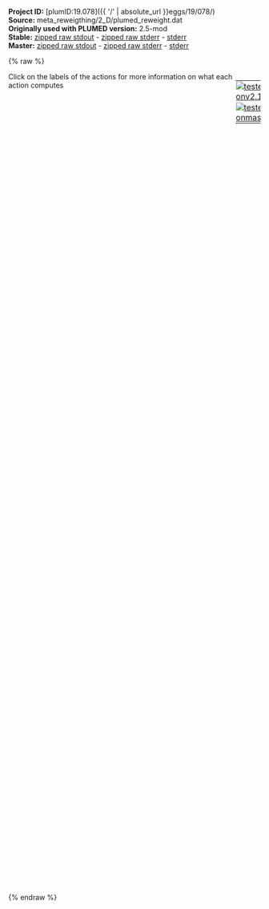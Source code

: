 **Project ID:** [plumID:19.078]({{ '/' | absolute_url }}eggs/19/078/)  
**Source:** meta_reweigthing/2_D/plumed_reweight.dat  
**Originally used with PLUMED version:** 2.5-mod  
**Stable:** [zipped raw stdout](plumed_reweight.dat.plumed.stdout.txt.zip) - [zipped raw stderr](plumed_reweight.dat.plumed.stderr.txt.zip) - [stderr](plumed_reweight.dat.plumed.stderr)  
**Master:** [zipped raw stdout](plumed_reweight.dat.plumed_master.stdout.txt.zip) - [zipped raw stderr](plumed_reweight.dat.plumed_master.stderr.txt.zip) - [stderr](plumed_reweight.dat.plumed_master.stderr)  

{% raw %}
<div style="width: 100%; float:left">
<div style="width: 90%; float:left" id="value_details_data/meta_reweigthing/2_D/plumed_reweight.dat"> Click on the labels of the actions for more information on what each action computes </div>
<div style="width: 10%; float:left"><table><tr><td style="padding:1px"><a href="plumed_reweight.dat.plumed.stderr"><img src="https://img.shields.io/badge/v2.10-failed-red.svg" alt="tested onv2.10" /></a></td></tr><tr><td style="padding:1px"><a href="plumed_reweight.dat.plumed_master.stderr"><img src="https://img.shields.io/badge/master-failed-red.svg" alt="tested onmaster" /></a></td></tr></table></div></div>
<pre style="width=97%;">
<span style="color:blue" class="comment"># plumed input file for reweighting</span>
<span class="plumedtooltip" style="color:green">UNITS<span class="right">This command sets the internal units for the code. <a href="https://www.plumed.org/doc-master/user-doc/html/_u_n_i_t_s.html" style="color:green">More details</a><i></i></span></span> <span class="plumedtooltip">NATURAL<span class="right"> use natural units<i></i></span></span>
<span style="display:none;" id="data/meta_reweigthing/2_D/plumed_reweight.dat">The UNITS action with label <b></b> calculates something</span><b name="data/meta_reweigthing/2_D/plumed_reweight.datd1" onclick='showPath("data/meta_reweigthing/2_D/plumed_reweight.dat","data/meta_reweigthing/2_D/plumed_reweight.datd1","data/meta_reweigthing/2_D/plumed_reweight.datd1","brown")'>d1</b>: <span class="plumedtooltip" style="color:green">DISTANCE<span class="right">Calculate the distance between a pair of atoms. <a href="https://www.plumed.org/doc-master/user-doc/html/_d_i_s_t_a_n_c_e.html" style="color:green">More details</a><i></i></span></span> <span class="plumedtooltip">ATOMS<span class="right">the pair of atom that we are calculating the distance between<i></i></span></span>=1,2 <span class="plumedtooltip">COMPONENTS<span class="right"> calculate the x, y and z components of the distance separately and store them as label<i></i></span></span>
<br/><span style="display:none;" id="data/meta_reweigthing/2_D/plumed_reweight.datd1">The DISTANCE action with label <b>d1</b> calculates the following quantities:<table  align="center" frame="void" width="95%" cellpadding="5%"><tr><td width="5%"><b> Quantity </b>  </td><td><b> Description </b> </td></tr><tr><td width="5%">d1.x</td><td>the x-component of the vector connecting the two atoms</td></tr><tr><td width="5%">d1.y</td><td>the y-component of the vector connecting the two atoms</td></tr><tr><td width="5%">d1.z</td><td>the z-component of the vector connecting the two atoms</td></tr><tr><td width="5%">d1.value</td><td>the DISTANCE between this pair of atoms</td></tr></table></span><b name="data/meta_reweigthing/2_D/plumed_reweight.datff" onclick='showPath("data/meta_reweigthing/2_D/plumed_reweight.dat","data/meta_reweigthing/2_D/plumed_reweight.datff","data/meta_reweigthing/2_D/plumed_reweight.datff","brown")'>ff</b>: <span class="plumedtooltip" style="color:green">MATHEVAL<span class="right">An alias to the CUSTOM function that can also be used to calaculate combinations of variables using a custom expression. <a href="https://www.plumed.org/doc-master/user-doc/html/_m_a_t_h_e_v_a_l.html" style="color:green">More details</a><i></i></span></span> <span class="plumedtooltip">ARG<span class="right">the values input to this function<i></i></span></span>=<b name="data/meta_reweigthing/2_D/plumed_reweight.datd1">d1.x</b>,<b name="data/meta_reweigthing/2_D/plumed_reweight.datd1">d1.y</b> <span class="plumedtooltip">VAR<span class="right">the names to give each of the arguments in the function<i></i></span></span>=x0,x1 <span class="plumedtooltip">PERIODIC<span class="right">if the output of your function is periodic then you should specify the periodicity of the function<i></i></span></span>=NO <span class="plumedtooltip">FUNC<span class="right">the function you wish to evaluate<i></i></span></span>=30.0*exp(-4.0*(x0-1)^2-4.0*(x1-1)^2)+30.0*exp(-4.0*(x0-1)^2-4.0*(x1+1)^2)+30.0*exp(-4.0*(x0+1)^2-4.0*(x1+1)^2)+30.0/(1.0/((5.0*x0+5.0)^2+(5.0*x1+5.0)^2+1)+1.0/((5.0*x0-5.0)^2+(5.0*x1+5.0)^2+1)+1.0/((5.0*x0-5.0)^2+(5.0*x1-5.0)^2+1)+1.0/((-3.5355339059*x0+3.5355339059*x1)^2+(0.500000000834386*x0+0.500000000834386*x1)^8)+1.0/(1.0*x1^8+(5.0*x0-5.0)^2)+1.0/(1.0*x0^8+(5.0*x1+5.0)^2))

<span style="display:none;" id="data/meta_reweigthing/2_D/plumed_reweight.datff">The MATHEVAL action with label <b>ff</b> calculates the following quantities:<table  align="center" frame="void" width="95%" cellpadding="5%"><tr><td width="5%"><b> Quantity </b>  </td><td><b> Description </b> </td></tr><tr><td width="5%">ff.value</td><td>an arbitrary function</td></tr></table></span><b name="data/meta_reweigthing/2_D/plumed_reweight.datbb" onclick='showPath("data/meta_reweigthing/2_D/plumed_reweight.dat","data/meta_reweigthing/2_D/plumed_reweight.datbb","data/meta_reweigthing/2_D/plumed_reweight.datbb","brown")'>bb</b>: <span class="plumedtooltip" style="color:green">BIASVALUE<span class="right">Takes the value of one variable and use it as a bias <a href="https://www.plumed.org/doc-master/user-doc/html/_b_i_a_s_v_a_l_u_e.html" style="color:green">More details</a><i></i></span></span> <span class="plumedtooltip">ARG<span class="right">the labels of the scalar/vector arguments whose values will be used as a bias on the system<i></i></span></span>=<b name="data/meta_reweigthing/2_D/plumed_reweight.datff">ff</b>

<span style="display:none;" id="data/meta_reweigthing/2_D/plumed_reweight.datbb">The BIASVALUE action with label <b>bb</b> calculates the following quantities:<table  align="center" frame="void" width="95%" cellpadding="5%"><tr><td width="5%"><b> Quantity </b>  </td><td><b> Description </b> </td></tr><tr><td width="5%">bb.bias</td><td>the instantaneous value of the bias potential</td></tr><tr><td width="5%">bb._bias</td><td>one or multiple instances of this quantity can be referenced elsewhere in the input file</td></tr></table></span><b name="data/meta_reweigthing/2_D/plumed_reweight.datmt" onclick='showPath("data/meta_reweigthing/2_D/plumed_reweight.dat","data/meta_reweigthing/2_D/plumed_reweight.datmt","data/meta_reweigthing/2_D/plumed_reweight.datmt","brown")'>mt</b>: <span class="plumedtooltip" style="color:green">METAD<span class="right">Used to performed metadynamics on one or more collective variables. <a href="https://www.plumed.org/doc-master/user-doc/html/_m_e_t_a_d.html" style="color:green">More details</a><i></i></span></span> ...
<span class="plumedtooltip">ARG<span class="right">the labels of the scalars on which the bias will act<i></i></span></span>=<b name="data/meta_reweigthing/2_D/plumed_reweight.datd1">d1.x</b>,<b name="data/meta_reweigthing/2_D/plumed_reweight.datd1">d1.y</b> <span class="plumedtooltip">PACE<span class="right">the frequency for hill addition<i></i></span></span>=1
<span class="plumedtooltip">GRID_MIN<span class="right">the lower bounds for the grid<i></i></span></span>=-1.5,-1.5 <span class="plumedtooltip">GRID_MAX<span class="right">the upper bounds for the grid<i></i></span></span>=1.5,1.5 <span class="plumedtooltip">GRID_BIN<span class="right">the number of bins for the grid<i></i></span></span>=150,150
<span class="plumedtooltip">HEIGHT<span class="right">the heights of the Gaussian hills<i></i></span></span>=2.0 <span class="plumedtooltip">SIGMA<span class="right">the widths of the Gaussian hills<i></i></span></span>=0.1,0.1 <span class="plumedtooltip">BIASFACTOR<span class="right">use well tempered metadynamics and use this bias factor<i></i></span></span>=5 <span class="plumedtooltip">TEMP<span class="right">the system temperature - this is only needed if you are doing well-tempered metadynamics<i></i></span></span>=1
...
<br/><span style="display:none;" id="data/meta_reweigthing/2_D/plumed_reweight.datmt">The METAD action with label <b>mt</b> calculates the following quantities:<table  align="center" frame="void" width="95%" cellpadding="5%"><tr><td width="5%"><b> Quantity </b>  </td><td><b> Description </b> </td></tr><tr><td width="5%">mt.bias</td><td>the instantaneous value of the bias potential</td></tr></table></span><b name="data/meta_reweigthing/2_D/plumed_reweight.datrw" onclick='showPath("data/meta_reweigthing/2_D/plumed_reweight.dat","data/meta_reweigthing/2_D/plumed_reweight.datrw","data/meta_reweigthing/2_D/plumed_reweight.datrw","brown")'>rw</b>: <span class="plumedtooltip" style="color:green">REWEIGHT_BIAS<span class="right">Calculate weights for ensemble averages that negate the effect the bias has on the region of phase space explored <a href="https://www.plumed.org/doc-master/user-doc/html/_r_e_w_e_i_g_h_t__b_i_a_s.html" style="color:green">More details</a><i></i></span></span> <span class="plumedtooltip">ARG<span class="right"> the biases that must be taken into account when reweighting<i></i></span></span>=<b name="data/meta_reweigthing/2_D/plumed_reweight.datmt">mt.bias</b> <span class="plumedtooltip">TEMP<span class="right">the system temperature<i></i></span></span>=1  <span style="color:blue" class="comment"># This is the inverse of boltzmann&#x27;s constant in kJ mol-1</span>
<span style="display:none;" id="data/meta_reweigthing/2_D/plumed_reweight.datrw">The REWEIGHT_BIAS action with label <b>rw</b> calculates the following quantities:<table  align="center" frame="void" width="95%" cellpadding="5%"><tr><td width="5%"><b> Quantity </b>  </td><td><b> Description </b> </td></tr><tr><td width="5%">rw.value</td><td>the weight to use for this frame to negate the effect the bias</td></tr></table></span><b name="data/meta_reweigthing/2_D/plumed_reweight.datcc" onclick='showPath("data/meta_reweigthing/2_D/plumed_reweight.dat","data/meta_reweigthing/2_D/plumed_reweight.datcc","data/meta_reweigthing/2_D/plumed_reweight.datcc","brown")'>cc</b>: <span class="plumedtooltip" style="color:green">COLLECT_FRAMES<span class="right">This allows you to convert a trajectory and a dissimilarity matrix into a dissimilarity object <a href="https://www.plumed.org/doc-master/user-doc/html/_c_o_l_l_e_c_t__f_r_a_m_e_s.html" style="color:green">More details</a><i></i></span></span> <span class="plumedtooltip">ARG<span class="right">the labels of the values whose time series you would like to collect for later analysis<i></i></span></span>=<b name="data/meta_reweigthing/2_D/plumed_reweight.datd1">d1.x</b>,<b name="data/meta_reweigthing/2_D/plumed_reweight.datd1">d1.y</b> <span class="plumedtooltip">LOGWEIGHTS<span class="right">list of actions that calculates log weights that should be used to weight configurations when calculating averages<i></i></span></span>=<b name="data/meta_reweigthing/2_D/plumed_reweight.datrw">rw</b> <span class="plumedtooltip">STRIDE<span class="right"> the frequency with which data should be stored for analysis<i></i></span></span>=100
<span style="display:none;" id="data/meta_reweigthing/2_D/plumed_reweight.datcc">The COLLECT_FRAMES action with label <b>cc</b> calculates the following quantities:<table  align="center" frame="void" width="95%" cellpadding="5%"><tr><td width="5%"><b> Quantity </b>  </td><td><b> Description </b> </td></tr><tr><td width="5%">cc.data</td><td>the data that is being collected by this action</td></tr><tr><td width="5%">cc.logweights</td><td>the logarithms of the weights of the data points</td></tr></table></span><b name="data/meta_reweigthing/2_D/plumed_reweight.datit" onclick='showPath("data/meta_reweigthing/2_D/plumed_reweight.dat","data/meta_reweigthing/2_D/plumed_reweight.datit","data/meta_reweigthing/2_D/plumed_reweight.datit","brown")'>it</b>: <span class="plumedtooltip" style="color:green">ITRE<span class="right">This action is not part of PLUMED and was included by using a LOAD command <a href="https://www.plumed.org/doc-master/user-doc/html/_l_o_a_d.html" style="color:green">More details</a><i></i></span></span> ARG=<b name="data/meta_reweigthing/2_D/plumed_reweight.datcc">cc.logweights</b> TEMP=1 MAXITER=20
<span class="plumedtooltip" style="color:green">PRINT<span class="right">Print quantities to a file. <a href="https://www.plumed.org/doc-master/user-doc/html/_p_r_i_n_t.html" style="color:green">More details</a><i></i></span></span> <span class="plumedtooltip">ARG<span class="right">the labels of the values that you would like to print to the file<i></i></span></span>=it <span class="plumedtooltip">FILE<span class="right">the name of the file on which to output these quantities<i></i></span></span>=c_t.dat <span class="plumedtooltip">FMT<span class="right">the format that should be used to output real numbers<i></i></span></span>=%8.4f
<span class="plumedtooltip" style="color:green">PRINT<span class="right">Print quantities to a file. <a href="https://www.plumed.org/doc-master/user-doc/html/_p_r_i_n_t.html" style="color:green">More details</a><i></i></span></span> <span class="plumedtooltip">ARG<span class="right">the labels of the values that you would like to print to the file<i></i></span></span>=<b name="data/meta_reweigthing/2_D/plumed_reweight.datmt">mt.bias</b> <span class="plumedtooltip">FILE<span class="right">the name of the file on which to output these quantities<i></i></span></span>=bias.reweight <span class="plumedtooltip">STRIDE<span class="right"> the frequency with which the quantities of interest should be output<i></i></span></span>=10
</pre>
{% endraw %}

